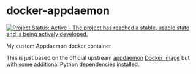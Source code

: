 # docker-appdaemon

[![Project Status: Active – The project has reached a stable, usable state and is being actively developed.](https://www.repostatus.org/badges/latest/active.svg)](https://www.repostatus.org/#active)

My custom Appdaemon docker container

This is just based on the official upstream [appdaemon](https://github.com/AppDaemon/appdaemon) [Docker image](https://hub.docker.com/r/acockburn/appdaemon) but with some additional Python dependencies installed.
